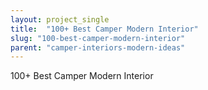 ```yaml
---
layout: project_single
title:  "100+ Best Camper Modern Interior"
slug: "100-best-camper-modern-interior"
parent: "camper-interiors-modern-ideas"
---
```

100+ Best Camper Modern Interior